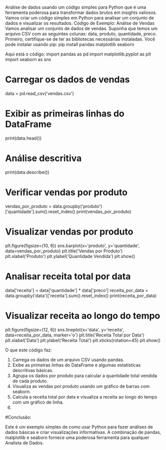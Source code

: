 Análise de dados usando um código simples para Python que é uma ferramenta poderosa para transformar dados brutos em insights valiosos.
Vamos criar um código simples em Python para analisar um conjunto de dados e visualizar os resultados.
Código de Exemplo: Análise de Vendas
Vamos analisar um conjunto de dados de vendas. Suponha que temos um arquivo CSV com as seguintes colunas: data, produto, quantidade, preco.
Primeiro, certifique-se de ter as bibliotecas necessárias instaladas. Você pode instalar usando pip:
pip install pandas matplotlib seaborn
 
Aqui está o código: 
import pandas as pd
import matplotlib.pyplot as plt
import seaborn as sns

# Carregar os dados de vendas

data = pd.read_csv('vendas.csv')

# Exibir as primeiras linhas do DataFrame

print(data.head())

# Análise descritiva

print(data.describe())

# Verificar vendas por produto

vendas_por_produto = data.groupby('produto')['quantidade'].sum().reset_index()
print(vendas_por_produto)

# Visualizar vendas por produto

plt.figure(figsize=(10, 6))
sns.barplot(x='produto', y='quantidade', data=vendas_por_produto)
plt.title('Vendas por Produto')
plt.xlabel('Produto')
plt.ylabel('Quantidade Vendida')
plt.show()

# Analisar receita total por data

data['receita'] = data['quantidade'] * data['preco']
receita_por_data = data.groupby('data')['receita'].sum().reset_index()
print(receita_por_data)
 
# Visualizar receita ao longo do tempo

plt.figure(figsize=(12, 6))
sns.lineplot(x='data', y='receita', data=receita_por_data, marker='o')
plt.title('Receita Total por Data')
plt.xlabel('Data')
plt.ylabel('Receita Total')
plt.xticks(rotation=45)
plt.show()

 
O que este código faz:
1.	Carrega os dados de um arquivo CSV usando pandas.
2.	Exibe as primeiras linhas do DataFrame e algumas estatísticas descritivas básicas.
3.	Agrupa os dados por produto para calcular a quantidade total vendida de cada produto.
4.	Visualiza as vendas por produto usando um gráfico de barras com seaborn.
5.	Calcula a receita total por data e visualiza a receita ao longo do tempo com um gráfico de linha.
6.	
#Conclusão:
 
Este é um exemplo simples de como usar Python para fazer análises de dados básicas e criar visualizações informativas.
A combinação de pandas, matplotlib e seaborn fornece uma poderosa ferramenta para qualquer Analista de Dados.
